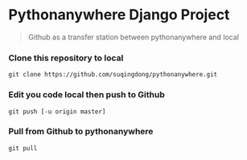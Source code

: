 # Pythonanywhere Django Project

> Github as a transfer station between pythonanywhere and local


### Clone this repository to local
```
git clone https://github.com/suqingdong/pythonanywhere.git
```


### Edit you code local then push to Github
```
git push [-u origin master]
```


### Pull from Github to pythonanywhere
```
git pull
```
